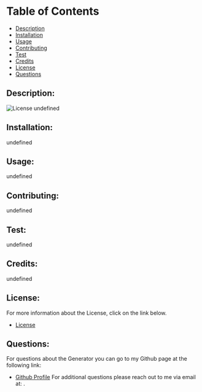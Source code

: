 
# 

# Table of Contents

- [Description](#description)
- [Installation](#installation)
- [Usage](#usage)
- [Contributing](#contributing)
- [Test](#test)
- [Credits](#credits)
- [License](#license)
- [Questions](#questions)

## Description:
![License](https://img.shields.io/badge/License--blue.svg "License Badge")
undefined
## Installation:
undefined
## Usage:
undefined
## Contributing:
undefined
## Test: 
undefined
## Credits:
undefined
## License:
For more information about the License, click on the link below.
- [License](https://opensource.org/licenses/)
##  Questions:
For questions about the Generator you can go to my 
Github page at the following link:
- [Github Profile](https://github.com/undefined)
For additional questions please reach out to me via email at: .
